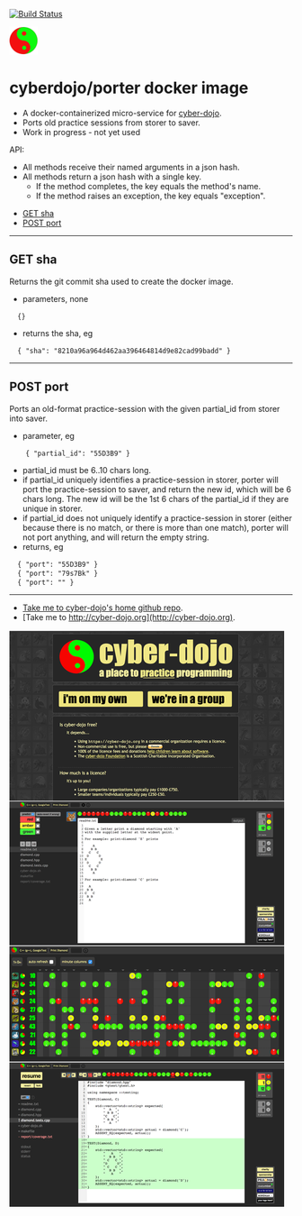 
[![Build Status](https://travis-ci.org/cyber-dojo/porter.svg?branch=master)](https://travis-ci.org/cyber-dojo/porter)

<img src="https://raw.githubusercontent.com/cyber-dojo/nginx/master/images/home_page_logo.png"
alt="cyber-dojo yin/yang logo" width="50px" height="50px"/>

# cyberdojo/porter docker image

- A docker-containerized micro-service for [cyber-dojo](http://cyber-dojo.org).
- Ports old practice sessions from storer to saver.
- Work in progress - not yet used

API:
  * All methods receive their named arguments in a json hash.
  * All methods return a json hash with a single key.
    * If the method completes, the key equals the method's name.
    * If the method raises an exception, the key equals "exception".

- [GET sha](#get-sha)
- [POST port](#post-port)

- - - -

## GET sha
Returns the git commit sha used to create the docker image.
- parameters, none
```
  {}
```
- returns the sha, eg
```
  { "sha": "8210a96a964d462aa396464814d9e82cad99badd" }
```

- - - -

## POST port
Ports an old-format practice-session with the given partial_id from storer into saver.
- parameter, eg
```
    { "partial_id": "55D3B9" }
```
- partial_id must be 6..10 chars long.
- if partial_id uniquely identifies a practice-session in storer, porter will
port the practice-session to saver, and return the new id, which will be 6 chars long.
The new id will be the 1st 6 chars of the partial_id if they are unique in storer.
- if partial_id does not uniquely identify a practice-session in storer
(either because there is no match, or there is more than one match), porter
will not port anything, and will return the empty string.
- returns, eg
```
  { "port": "55D3B9" }
  { "port": "79s7Bk" }
  { "port": "" }
```

- - - -

* [Take me to cyber-dojo's home github repo](https://github.com/cyber-dojo/cyber-dojo).
* [Take me to http://cyber-dojo.org](http://cyber-dojo.org).

![cyber-dojo.org home page](https://github.com/cyber-dojo/cyber-dojo/blob/master/shared/home_page_snapshot.png)
